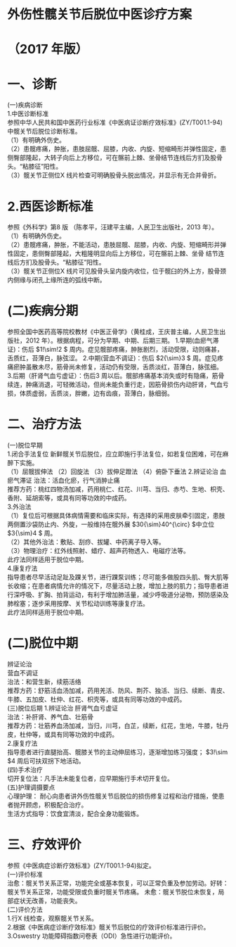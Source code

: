 # 外伤性髋关节后脱位中医诊疗方案  
# （2017 年版）  
# 一、诊断  
(一)疾病诊断  
1.中医诊断标准  
参照中华人民共和国中医药行业标准《中医病证诊断疗效标准》(ZY/T001.1-94)中髋关节后脱位诊断标准。  
（1）有明确外伤史。  
（2）患髋疼痛，肿胀，患肢屈髋、屈膝，内收、内旋、短缩畸形并弹性固定，患侧臀部隆起，大转子向后上方移位，可在髂前上棘、坐骨结节连线后方扪及股骨头。“粘膝征”阳性。  
（3）髋关节正侧位X 线片检查可明确股骨头脱出情况，并显示有无合并骨折。  
# 2.西医诊断标准  
参照《外科学》第8 版 （陈孝平，汪建平主编，人民卫生出版社，2013 年）。  
（1）有明确外伤史。  
（2）患髋疼痛，肿胀，不能活动，患肢屈髋、屈膝，内收、内旋、短缩畸形并弹性固定，患侧臀部隆起，大粗隆明显向后上方移位，可在髂前上棘、坐骨 结节连线后方扪及股骨头。“粘膝征”阳性。  
（3）髋关节正侧位X 线片可见股骨头呈内旋内收位，位于髋臼的外上方，股骨颈内侧缘与闭孔上缘所连的弧线中断。  
# (二)疾病分期  
参照全国中医药高等院校教材《中医正骨学》（黄桂成，王庆普主编，人民卫生出版社，2012 年）。根据病程，可分为早期、中期、后期三期。 1.早期(血瘀气滞证)：伤后 $1\!\sim\!2 $ 周内。症见髋部疼痛，肿胀剧烈，活动受限，动则痛甚，舌质红，苔薄白，脉弦涩。 2.中期(营血不调证)：伤后 $2{\sim}3 $ 周。症见疼痛瘀肿虽散未尽，筋骨尚未修复，活动仍有受限，舌质淡红，苔薄白，脉弦细。  
3.后期（肝肾气血亏虚证）：伤后3 周以后。髋部疼痛基本消失或时有隐痛，筋骨续连，肿痛消退，可轻微活动，但尚未能负重行走，因筋骨损伤内动肝肾，气血亏损，体质虚弱，舌质淡，胖嫩，边有齿痕，苔薄白，脉细弱。  
# 二、治疗方法  
(一)脱位早期  
1.闭合手法复位 新鲜髋关节后脱位，应立即施行手法复位，如若复位困难，可在麻醉下实施。  
（1）屈髋拔伸法    （2）回旋法 （3）拔伸足蹬法 （4）俯卧下垂法 2.辨证论治 血瘀气滞证  治法：活血化瘀，行气消肿止痛  
推荐方药：桃红四物汤加减，药用桃仁、红花、川芎、当归、赤芍、生地、枳壳、香附、延胡索等，或具有同等功效的中成药。  
3.外治法  
（1）复位后可根据具体病情需要和临床实际，有选择的采用皮肤牵引固定，患肢两侧置沙袋防止内、外旋，一般维持在髋外展 $30{\sim}40^{\circ} $中立位 $3{\sim}4 $ 周。  
（2）其他外治法：敷贴、刮痧、拔罐、中药离子导入等。  
（3）物理治疗：红外线照射、蜡疗、超声药物透入、电磁疗法等。  
此疗法同样适用于脱位中期。  
4.康复疗法  
指导患者尽早活动足趾及踝关节，进行踝泵训练；尽可能多做股四头肌、臀大肌等长收缩；在患者病情允许的情况下，尽量活动上肢，增加上肢的肌力；指导患者进行深呼吸、扩胸、拍背运动，有利于增加肺活量，减少呼吸道分泌物，预防感染及肺栓塞；逐步采用按摩、关节松动训练等康复疗法。  
此疗法同样适用于脱位中期。  
# (二)脱位中期  
辨证论治  
营血不调证  
治法：和营生新，续筋活络  
推荐方药：舒筋活血汤加减，药用羌活、防风、荆芥、独活、当归、续断、青皮、牛膝、五加皮、杜仲、红花、枳壳等，或具有同等功效的中成药。  
(三)脱位后期 1.辨证论治 肝肾气血亏虚证  
治法：补肝肾、养气血、壮筋骨  
推荐方药：壮筋养血汤加减，当归，川芎，白芷，续断，红花，生地，牛膝，牡丹皮，杜仲等，或具有同等功效的中成药。  
2.康复疗法  
指导患者进行直腿抬高、髋膝关节的主动伸屈练习，逐渐增加练习强度； $3\!\sim $4 周后可扶双拐下地活动。  
(四)手术治疗  
切开复位法：凡手法未能复位者，应早期施行手术切开复位。  
(五)护理调摄要点  
心理护理： 耐心向患者讲外伤性髋关节后脱位的损伤修复过程和治疗措施，使患者抛开顾虑，积极配合治疗。  
生活方式指导：饮食宜清淡，配合全身功能锻炼。  
# 三、疗效评价  
参照《中医病症诊断疗效标准》(ZY/T001.1-94)拟定。  
(一)评价标准  
治愈：髋关节关系正常，功能完全或基本恢复，可以正常负重及参加劳动。好转：髋关节关系正常，功能受限或负重时髋关节疼痛。 未愈：髋关节脱位未恢复，局部症状无改善，功能丧失。  
(二)评价方法  
1.行X 线检查，观察髋关节关系。  
2.根据《中医病症诊断疗效标准》髋关节后脱位的疗效评价标准进行评价。  
3.Oswestry 功能障碍指数问卷表（ODI）急性进行功能评价。  
